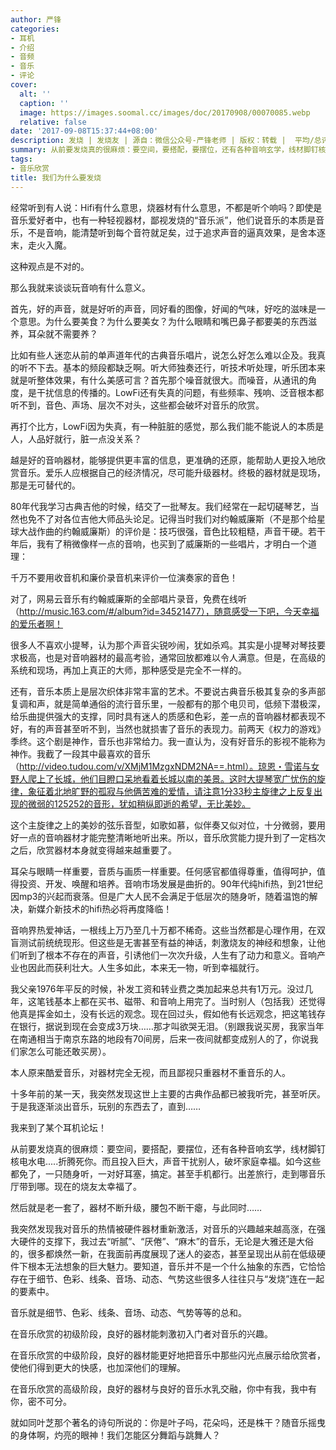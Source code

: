 ```yaml
---
author: 严锋
categories:
- 耳机
- 介绍
- 音频
- 音乐
- 评论
cover:
  alt: ''
  caption: ''
  image: https://images.soomal.cc/images/doc/20170908/00070085.webp
  relative: false
date: '2017-09-08T15:37:44+08:00'
description: 发烧 | 发烧友 | 源自：微信公众号-严锋老师 | 版权：转载 |  平均/总评分：09.45/482
summary: 从前要发烧真的很麻烦：要空间，要搭配，要摆位，还有各种音响玄学，线材脚钉核电水电.....折腾死你。而且投入巨大，声音干扰别人，破坏家庭幸福。如今这些都免了，一只随身听，一对好耳塞，搞定。甚至手机都行……
tags:
- 音乐欣赏
title: 我们为什么要发烧
---
```


经常听到有人说：Hifi有什么意思，烧器材有什么意思，不都是听个响吗？即使是音乐爱好者中，也有一种轻视器材，鄙视发烧的“音乐派”，他们说音乐的本质是音乐，不是音响，能清楚听到每个音符就足矣，过于追求声音的逼真效果，是舍本逐末，走火入魔。

这种观点是不对的。

那么我就来谈谈玩音响有什么意义。

首先，好的声音，就是好听的声音，同好看的图像，好闻的气味，好吃的滋味是一个意思。为什么要美食？为什么要美女？为什么眼睛和嘴巴鼻子都要美的东西滋养，耳朵就不需要养？

比如有些人迷恋从前的单声道年代的古典音乐唱片，说怎么好怎么难以企及。我真的听不下去。基本的频段都缺乏啊。听大师独奏还行，听技术听处理，听乐团本来就是听整体效果，有什么美感可言？首先那个噪音就很大。而噪音，从通讯的角度，是干扰信息的传播的。LowFi还有失真的问题，有些频率、残响、泛音根本都听不到，音色、声场、层次不对头，这些都会破坏对音乐的欣赏。

再打个比方，LowFi因为失真，有一种脏脏的感觉，那么我们能不能说人的本质是人，人品好就行，脏一点没关系？
 
越是好的音响器材，能够提供更丰富的信息，更准确的还原，能帮助人更投入地欣赏音乐。爱乐人应根据自己的经济情况，尽可能升级器材。终极的器材就是现场，那是无可替代的。

80年代我学习古典吉他的时候，结交了一批琴友。我们经常在一起切磋琴艺，当然也免不了对各位吉他大师品头论足。记得当时我们对约翰威廉斯（不是那个给星球大战作曲的约翰威廉斯）的评价是：技巧很强，音色比较粗糙，声音干硬。若干年后，我有了稍微像样一点的音响，也买到了威廉斯的一些唱片，才明白一个道理：
 
千万不要用收音机和廉价录音机来评价一位演奏家的音色！

对了，网易云音乐有约翰威廉斯的全部唱片录音，免费在线听（http://music.163.com/#/album?id=34521477），随意感受一下吧，今天幸福的爱乐者啊！

很多人不喜欢小提琴，认为那个声音尖锐吵闹，犹如杀鸡。其实是小提琴对琴技要求极高，也是对音响器材的最高考验，通常回放都难以令人满意。但是，在高级的系统和现场，再加上真正的大师，那种感受是完全不一样的。

还有，音乐本质上是层次织体非常丰富的艺术。不要说古典音乐极其复杂的多声部复调和声，就是简单通俗的流行音乐里，一般都有的那个电贝司，低频下潜极深， 给乐曲提供强大的支撑，同时具有迷人的质感和色彩，差一点的音响器材都表现不好，有的声音甚至听不到，当然也就损害了音乐的表现力。前两天《权力的游戏》季终。这个剧是神作，音乐也非常给力。我一直认为，没有好音乐的影视不能称为神作。我截了一段其中最喜欢的音乐（http://video.tudou.com/v/XMjM1MzgxNDM2NA==.html）。琼恩・雪诺与女野人爬上了长城，他们目瞪口呆地看着长城以南的美景。这时大提琴宽广忧伤的旋律，象征着北地旷野的孤寂与他俩苦难的爱情，请注意1分33秒主旋律之上反复出现的微弱的125252的音形，犹如稍纵即逝的希望，无比美妙。

这个主旋律之上的美妙的弦乐音型，如歌如慕，似伴奏又似对位，十分微弱，要用好一点的音响器材才能完整清晰地听出来。所以，音乐欣赏能力提升到了一定档次之后，欣赏器材本身就变得越来越重要了。

耳朵与眼睛一样重要，音质与画质一样重要。任何感官都值得尊重，值得呵护，值得投资、开发、唤醒和培养。音响市场发展是曲折的。90年代纯hifi热，到21世纪因mp3的兴起而衰落。但是广大人民不会满足于低层次的随身听，随着温饱的解决，新媒介新技术的hifi热必将再度降临！
 
音响界热爱神话，一根线上万乃至几十万都不稀奇。这些当然都是心理作用，在双盲测试前统统现形。但这些是无害甚至有益的神话，刺激烧友的神经和想象，让他们听到了根本不存在的声音，引诱他们一次次升级，人生有了动力和意义。音响产业也因此而获利壮大。人生多如此，本来无一物，听到幸福就行。
 
我父亲1976年平反的时候，补发工资和转业费之类加起来总共有1万元。没过几年，这笔钱基本上都在买书、磁带、和音响上用完了。当时别人（包括我）还觉得他真是挥金如土，没有长远的观念。现在回过头，假如他有长远观念，把这笔钱存在银行，据说到现在会变成3万块……那才叫欲哭无泪。（别跟我说买房，我家当年在南通相当于南京东路的地段有70间房，后来一夜间就都变成别人的了，你说我们家怎么可能还敢买房）。

本人原来酷爱音乐，对器材完全无视，而且鄙视只重器材不重音乐的人。

十多年前的某一天，我突然发现这世上主要的古典作品都已被我听完，甚至听厌。于是我逐渐淡出音乐，玩别的东西去了，直到……

我来到了某个耳机论坛！

从前要发烧真的很麻烦：要空间，要搭配，要摆位，还有各种音响玄学，线材脚钉核电水电.....折腾死你。而且投入巨大，声音干扰别人，破坏家庭幸福。如今这些都免了，一只随身听，一对好耳塞，搞定。甚至手机都行。出差旅行，走到哪音乐厅带到哪。现在的烧友太幸福了。

然后就是老一套了，器材不断升级，腰包不断干瘪，与此同时……

我突然发现我对音乐的热情被硬件器材重新激活，对音乐的兴趣越来越高涨，在强大硬件的支撑下，我过去“听腻”、“厌倦”、“麻木”的音乐，无论是大雅还是大俗的，很多都焕然一新，在我面前再度展现了迷人的姿态，甚至呈现出从前在低级硬件下根本无法想象的巨大魅力。要知道，音乐并不是一个什么抽象的东西，它恰恰存在于细节、色彩、线条、音场、动态、气势这些很多人往往只与“发烧”连在一起的要素中。

音乐就是细节、色彩、线条、音场、动态、气势等等的总和。

在音乐欣赏的初级阶段，良好的器材能刺激初入门者对音乐的兴趣。

在音乐欣赏的中级阶段，良好的器材能更好地把音乐中那些闪光点展示给欣赏者，使他们得到更大的快感，也加深他们的理解。

在音乐欣赏的高级阶段，良好的器材与良好的音乐水乳交融，你中有我，我中有你，密不可分。

就如同叶芝那个著名的诗句所说的：你是叶子吗，花朵吗，还是株干？随音乐摇曳的身体啊，灼亮的眼神！我们怎能区分舞蹈与跳舞人？